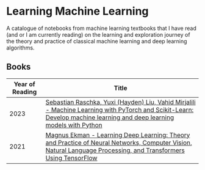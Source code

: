 # Learning Machine Learning

A catalogue of notebooks from machine learning textbooks that I have read (and or I am currently reading) on the learning and exploration journey of the theory and practice of classical machine learning and deep learning algorithms.

## Books
Year of Reading | Title
--- | ---
2023 | [Sebastian Raschka, Yuxi (Hayden) Liu, Vahid Mirjalili -  Machine Learning with PyTorch and Scikit-Learn: Develop machine learning and deep learning models with Python](./machine_learning_with_pytorch_and_scikit_learn)
2021 | [Magnus Ekman - Learning Deep Learning: Theory and Practice of Neural Networks, Computer Vision, Natural Language Processing, and Transformers Using TensorFlow](./learning_deep_learning)
